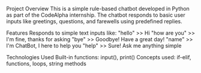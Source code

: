 Project Overview
This is a simple rule-based chatbot developed in Python as part of the CodeAlpha internship.
The chatbot responds to basic user inputs like greetings, questions, and farewells using predefined replies.

Features
Responds to simple text inputs like:
"hello" >> Hi 
"how are you" >> I'm fine, thanks for asking 
"bye" >> Goodbye! Have a great day!
"name" >> I'm ChatBot, I here to help you 
"help" >> Sure! Ask me anything simple 

Technologies Used
Built-in functions: 
input(), print()
Concepts used:
if-elif, functions, loops, string methods
